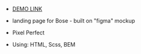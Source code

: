 
 - [DEMO LINK](https://garryrocksman.github.io/bose-landing/)

 - landing page for Bose - built on "figma" mockup
 - Pixel Perfect
 - Using: HTML, Scss, BEM
